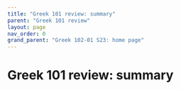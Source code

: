```yaml
---
title: "Greek 101 review: summary"
parent: "Greek 101 review"
layout: page
nav_order: 0
grand_parent: "Greek 102-01 S23: home page"
---
```


# Greek 101 review: summary